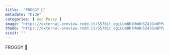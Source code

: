 ```yaml
---
title:  "FROGGY 🐸"
metadate: "hide"
categories: [ God Pussy ]
image: "https://external-preview.redd.it/S570Lt_egiLUm8h7Mn0H5Z4lOv8PPwvIv4Aek-ULt1g.jpg?auto=webp&s=949e828a2350f450125b6de68187809c1b017995"
thumb: "https://external-preview.redd.it/S570Lt_egiLUm8h7Mn0H5Z4lOv8PPwvIv4Aek-ULt1g.jpg?width=640&crop=smart&auto=webp&s=e28720e87badb78e0ee80e5e06ec302409e12746"
visit: ""
---
```

FROGGY 🐸
